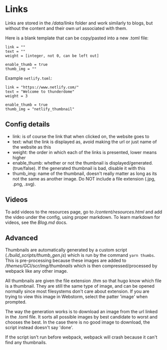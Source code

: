 # Links
Links are stored in the */data/links* folder and work similarly to blogs, but without the content and their own url associated with them. 

Here is a blank template that can be copy/pasted into a new .toml file:
```
link = ""
text = ""
weight = [integer, not 0, can be left out]

enable_thumb = true
thumb_img = ""

``` 

Example `netlify.toml`:
```
link = "https://www.netlify.com/"
text = "Welcome to thunderdome"
weight = 3

enable_thumb = true
thumb_img = "netlify_thumbnail"
```

## Config details

- link: is of course the link that when clicked on, the website goes to
- text: what the link is displayed as, avoid making the url or just name of the website as this
- weight: the order in which each of the links is presented, lower means higher
- enable_thumb: whether or not the thumbnail is displayed/generated. (true/false). If the generated thumbnail is bad, disable it with this
- thumb_img: name of the thumbnail, doesn't really matter as long as its not the same as another image. Do NOT include a file extension (.jpg, .png, .svg).

## Videos
To add videos to the resources page, go to */content/resources.html* and add the video under the config, using proper markdown. To learn markdown for videos, see the *Blog.md* docs. 

## Advanced

 Thumbnails are automatically generated by a custom script (*./build_scripts/thumb_gen.js*) which is run by the command `yarn thumbs`. This is pre-processing because these images are added to */themes/GCI/scr/img/thumbnails* which is then compressed/processed by webpack like any other image.
 
 All thumbnails are given the file extension .thm so that hugo know which file is a thumbnail. They are still the same type of image, and can be opened normally since most filesystems don't care about extension. If you are trying to view this image in Webstorm, select the patter 'image' when prompted.
 
 The way the generation works is to download an image from the url linked in the .toml file. It sorts all possible images by best candidate to worst and chooses the best. In the case there is no good image to download, the script instead doesn't say 'done'.
 
 If the script isn't run before webpack, webpack will crash because it can't find any thumbnails.   